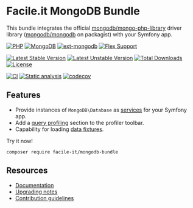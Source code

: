 # Facile.it MongoDB Bundle

This bundle integrates the official [mongodb/mongo-php-library] driver library ([mongodb/mongodb] on packagist) 
with your Symfony app.

[![PHP](https://img.shields.io/badge/php-%5E7.4%7C%5E8.0-blue.svg)](https://img.shields.io/badge/php-%5E7.0-blue.svg)
[![MongoDB](https://img.shields.io/badge/MongoDB-%5E3.0-lightgrey.svg)](https://img.shields.io/badge/MongoDB-%5E3.0-lightgrey.svg)
[![ext-mongodb](https://img.shields.io/badge/ext_mongodb-%5E1.6.0-orange.svg)](https://img.shields.io/badge/ext_mongodb-%5E1.6.0-orange.svg)
[![Flex Support](https://img.shields.io/badge/Flex-supported-brightgreen.svg)]()

[![Latest Stable Version](https://poser.pugx.org/facile-it/mongodb-bundle/v/stable)](https://packagist.org/packages/facile-it/mongodb-bundle)
[![Latest Unstable Version](https://poser.pugx.org/facile-it/mongodb-bundle/v/unstable)](https://packagist.org/packages/facile-it/mongodb-bundle) [![Total Downloads](https://poser.pugx.org/facile-it/mongodb-bundle/downloads)](https://packagist.org/packages/facile-it/mongodb-bundle) 
[![License](https://poser.pugx.org/facile-it/mongodb-bundle/license)](https://packagist.org/packages/facile-it/mongodb-bundle)


[![CI](https://github.com/facile-it/mongodb-bundle/actions/workflows/ci.yaml/badge.svg)](https://github.com/facile-it/mongodb-bundle/actions/workflows/ci.yaml)
[![Static analysis](https://github.com/facile-it/mongodb-bundle/actions/workflows/static-analysis.yaml/badge.svg)](https://github.com/facile-it/mongodb-bundle/actions/workflows/static-analysis.yaml)
[![codecov](https://codecov.io/gh/facile-it/mongodb-bundle/branch/master/graph/badge.svg?token=gEhvCteV7k)](https://codecov.io/gh/facile-it/mongodb-bundle)

[mongodb/mongo-php-library]: https://github.com/mongodb/mongo-php-library
[mongodb/mongodb]: https://packagist.org/packages/mongodb/mongodb

## Features

- Provide instances of `MongoDB\Database` as [services](docs/Documentation.md#database-as-a-service) for your Symfony app.
- Add a [query profiling](docs/Documentation.md#query-profiling) section to the profiler toolbar.
- Capability for loading [data fixtures](docs/Documentation.md#fixtures).

Try it now!

    composer require facile-it/mongodb-bundle

## Resources

- [Documentation](docs/Documentation.md)
- [Upgrading notes](docs/Upgrade.md)
- [Contribution guidelines](docs/Contributing.md)
